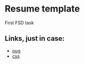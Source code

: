 # Resume template

First FSD task

## Links, just in case:

* [pug](https://itnext.io/webpack-4-write-pug-templates-c24e5ea07317)
* [css](https://medium.com/a-beginners-guide-for-webpack-2/webpack-loaders-css-and-sass-2cc0079b5b3a)

